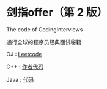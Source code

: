 # 剑指offer（第 2 版）

The code of CodingInterviews

通行全球的程序员经典面试秘籍

OJ : [Leetcode](https://leetcode-cn.com/problemset/lcof/)

C++ : [作者代码](https://github.com/zhedahht/CodingInterviewChinese2)

Java : [代码](https://github.com/Azhao1993/CodingInterviews)

